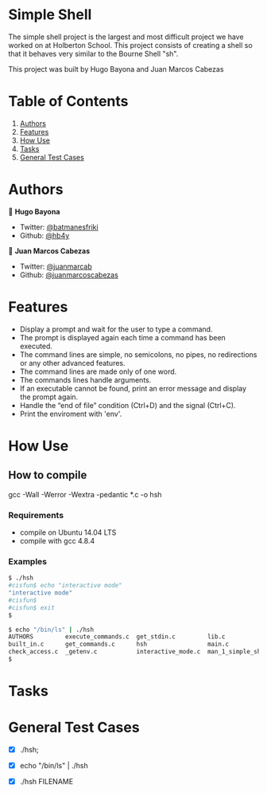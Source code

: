 # Simple Shell

The simple shell project is the largest and most difficult project we have worked on at Holberton School.
This project consists of creating a shell so that it behaves very similar to the Bourne Shell "sh".

This project was built by Hugo Bayona and Juan Marcos Cabezas

# Table of Contents
1. [Authors](#Authors)
2. [Features](#Features)
3. [How Use](#How-Use)
3. [Tasks](#Tasks)
4. [General Test Cases](#general-Test-Cases)

# Authors
 👤 **Hugo Bayona**

- Twitter: [@batmanesfriki](https://twitter.com/batmanesfriki)
- Github: [@hb4y](https://github.com/hb4y)

👤 **Juan Marcos Cabezas**

- Twitter: [@juanmarcab](https://twitter.com/juanmarcab)
- Github: [@juanmarcoscabezas](https://github.com/juanmarcoscabezas)

# Features
- Display a prompt and wait for the user to type a command.
- The prompt is displayed again each time a command has been executed.
- The command lines are simple, no semicolons, no pipes, no redirections or any other advanced features.
- The command lines are made only of one word.
- The commands lines handle arguments.
- If an executable cannot be found, print an error message and display the prompt again.
- Handle the “end of file” condition (Ctrl+D) and the signal (Ctrl+C).
- Print the enviroment with 'env'.

# How Use

## How to compile

gcc -Wall -Werror -Wextra -pedantic *.c -o hsh

### Requirements

 - compile on Ubuntu 14.04 LTS
 - compile with gcc 4.8.4

### Examples

```bash
$ ./hsh
#cisfun$ echo "interactive mode"
"interactive mode"
#cisfun$
#cisfun$ exit
$
```
```bash
$ echo "/bin/ls" | ./hsh
AUTHORS         execute_commands.c  get_stdin.c         lib.c               _print.c     shell.h
built_in.c      get_commands.c      hsh                 main.c              read_file.c  _string.c
check_access.c  _getenv.c           interactive_mode.c  man_1_simple_shell  README.md
$
```

# Tasks



# General Test Cases

- [x] ./hsh;
- [x] echo "/bin/ls" | ./hsh
- [x] ./hsh FILENAME

